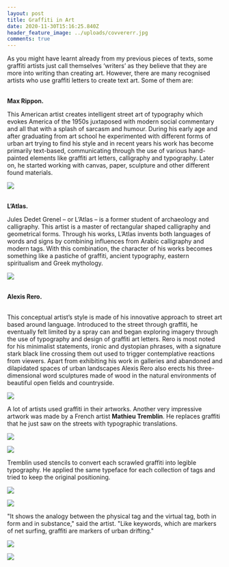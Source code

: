 ```yaml
---
layout: post
title: Graffiti in Art
date: 2020-11-30T15:16:25.840Z
header_feature_image: ../uploads/covvererr.jpg
comments: true
---
```

As you might have learnt already from my previous pieces of texts, some graffiti artists just call themselves ‘writers’ as they believe that they are more into writing than creating art. However, there are many recognised artists who use graffiti letters to create text art. Some of them are:

\
**Max Rippon.** 

This American artist creates intelligent street art of typography which evokes America of the 1950s juxtaposed with modern social commentary and all that with a splash of sarcasm and humour. During his early age and after graduating from art school he experimented with different forms of urban art trying to find his style and in recent years his work has become primarily text-based, communicating through the use of various hand-painted elements like graffiti art letters, calligraphy and typography. Later on, he started working with canvas, paper, sculpture and other different found materials. 

![](../uploads/01-max-rippon.jpg)

\
**L’Atlas.**

Jules Dedet Grenel – or L’Atlas – is a former student of archaeology and calligraphy. This artist is a master of rectangular shaped calligraphy and geometrical forms. Through his works, L’Atlas invents both languages of words and signs by combining influences from Arabic calligraphy and modern tags. With this combination, the character of his works becomes something like a pastiche of graffiti, ancient typography, eastern spiritualism and Greek mythology. 

![](../uploads/02-latlas.jpg)

\
**Alexis Rero.**

\
This conceptual artist’s style is made of his innovative approach to street art based around language. Introduced to the street through graffiti, he eventually felt limited by a spray can and began exploring imagery through the use of typography and design of graffiti art letters. Rero is most noted for his minimalist statements, ironic and dystopian phrases, with a signature stark black line crossing them out used to trigger contemplative reactions from viewers. Apart from exhibiting his work in galleries and abandoned and dilapidated spaces of urban landscapes Alexis Rero also erects his three-dimensional word sculptures made of wood in the natural environments of beautiful open fields and countryside.

![](../uploads/03-rero.jpg)

A lot of artists used graffiti in their artworks. Another very impressive artwork was made by a French artist **Mathieu Tremblin**. He replaces graffiti that he just saw on the streets with typographic translations. 

![](../uploads/mathei-1.jpg)

![](../uploads/mathei-2.jpg)

Tremblin used stencils to convert each scrawled graffiti into legible typography. He applied the same typeface for each collection of tags and tried to keep the original positioning. 

![](../uploads/mathei-3.jpg)

![](../uploads/mathei-4.jpg)

"It shows the analogy between the physical tag and the virtual tag, both in form and in substance," said [](http://demodetouslesjours.free.fr/)the artist. "Like keywords, which are markers of net surfing, graffiti are markers of urban drifting."

![](../uploads/mathei-5.jpg)

![](../uploads/mathei-6.jpg)